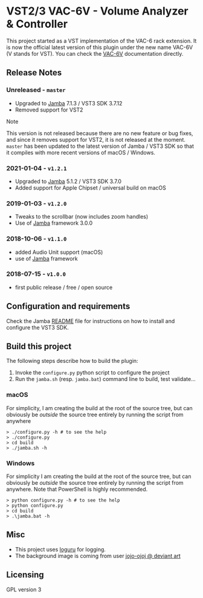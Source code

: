VST2/3 VAC-6V - Volume Analyzer & Controller
============================================

This project started as a VST implementation of the VAC-6 rack extension. It is now the official latest version of this plugin under the new name VAC-6V (V stands for VST). You can check the [VAC-6V](https://pongasoft.com/vst/VAC-6V.html) documentation directly.

Release Notes
-------------

### Unreleased - `master`

* Upgraded to [Jamba](https://github.com/pongasoft/jamba) 7.1.3 / VST3 SDK 3.7.12
* Removed support for VST2

> [!NOTE]
> This version is not released because there are no new feature or bug fixes, and since
> it removes support for VST2, it is not released at the moment.
> `master` has been updated to the latest version of Jamba / VST3 SDK so that it compiles with
> more recent versions of macOS / Windows.


### 2021-01-04 - `v1.2.1`
* Upgraded to [Jamba](https://github.com/pongasoft/jamba) 5.1.2 / VST3 SDK 3.7.0
* Added support for Apple Chipset / universal build on macOS

### 2019-01-03 - `v1.2.0`
* Tweaks to the scrollbar (now includes zoom handles)
* Use of [Jamba](https://github.com/pongasoft/jamba) framework 3.0.0

### 2018-10-06 - `v1.1.0`
* added Audio Unit support (macOS)
* use of [Jamba](https://github.com/pongasoft/jamba) framework

### 2018-07-15 - `v1.0.0`
* first public release / free / open source

Configuration and requirements
------------------------------
Check the Jamba [README](https://github.com/pongasoft/jamba/blob/master/README.md) file for instructions on how to install and configure the VST3 SDK.

Build this project
------------------

The following steps describe how to build the plugin: 

1. Invoke the `configure.py` python script to configure the project
2. Run the `jamba.sh` (resp. `jamba.bat`) command line to build, test validate...

### macOS

For simplicity, I am creating the build at the root of the source tree, but can obviously be *outside* the source tree entirely by running the script from anywhere

```
> ./configure.py -h # to see the help
> ./configure.py
> cd build
> ./jamba.sh -h
```

### Windows

For simplicity I am creating the build at the root of the source tree, but can obviously be *outside* the source tree entirely by running the script from anywhere. Note that PowerShell is highly recommended.

```
> python configure.py -h # to see the help
> python configure.py
> cd build
> .\jamba.bat -h
```

Misc
----
- This project uses [loguru](https://github.com/emilk/loguru) for logging.
- The background image is coming from user [jojo-ojoj @ deviant art](http://fav.me/d7dn7bl)

Licensing
---------
GPL version 3
